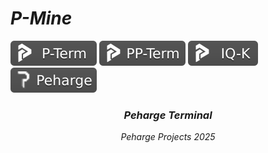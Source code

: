 # _**P-Mine**_

<p align="left">
    <img src="https://raw.githubusercontent.com/Peharge/p-terminal/main/icons/p-term-banner-3.svg" alt="peharge"/>
    <img src="https://raw.githubusercontent.com/Peharge/p-terminal/main/icons/pp-term-banner-3.svg" alt="peharge"/>
    <img src="https://raw.githubusercontent.com/Peharge/p-terminal/main/icons/iq-banner-3.svg" alt="peharge"/>
    <img src="https://raw.githubusercontent.com/Peharge/p-terminal/main/icons/peharge-banner-3.svg" alt="peharge"/>
</p>

<div align="center">

### **_Peharge Terminal_**
_Peharge Projects 2025_

</div>
